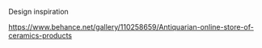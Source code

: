 Design inspiration

https://www.behance.net/gallery/110258659/Antiquarian-online-store-of-ceramics-products